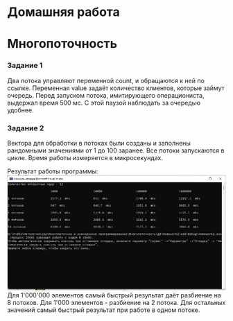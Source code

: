 # Домашняя работа
# Многопоточность
### Задание 1
Два потока управляют переменной count, и обращаются к ней по ссылке. Переменная value задаёт количество клиентов, которые займут очередь. Перед запуском потока, имитирующего операциониста, выдержал время 500 мс. С этой паузой наблюдать за очередью удобнее.
### Задание 2
Вектора для обработки в потоках были созданы и заполнены рандомными значениями от 1 до 100 заранее. Все потоки запускаются в цикле. Время работы измеряется в микросекундах. 

Результат работы программы:
![Screenshot](img/scr.jpg)
Для 1'000'000 элементов самый быстрый результат даёт разбиение на 8 потоков. Для 1'000 элементов - разбиение на 2 потока. Для остальных значений самый быстрый результат при работе в одном потоке.